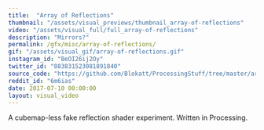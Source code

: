 ```yaml
---
title:  "Array of Reflections"
thumbnail: "/assets/visual_previews/thumbnail_array-of-reflections"
video: "/assets/visual_full/full_array-of-reflections"
description: "Mirrors?"
permalink: /gfx/misc/array-of-reflections/
gif: "/assets/visual_gif/array-of-reflections.gif"
instagram_id: "BeOI26ij2Oy"
twitter_id: "883831523081891840" 
source_code: "https://github.com/Blokatt/ProcessingStuff/tree/master/arrayOfReflections" 
reddit_id: "6m6ias"
date: 2017-07-10 00:00:00
layout: visual_video
---
```

A cubemap-less fake reflection shader experiment. Written in Processing.
